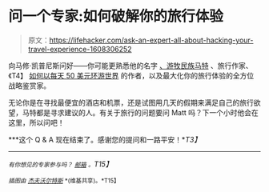 # 问一个专家:如何破解你的旅行体验

> 原文：<https://lifehacker.com/ask-an-expert-all-about-hacking-your-travel-experience-1608306252>

向马修·凯普尼斯问好——你可能更熟悉他的名字 [、游牧民族马特](http://www.nomadicmatt.com/) 、旅行作家、《T4】 [如何以每天 50 美元环游世界](http://www.nomadicmatt.com/travel-tips/how-to-travel-the-world-on-50-usd/) 的作者，以及最大化你的旅行体验的全方位战略鉴赏家。



无论你是在寻找最便宜的酒店和机票，还是试图用几天的假期来满足自己的旅行欲望，马特都是寻求建议的人。有关于旅行的问题要问 Matt 吗？下一个小时他会在这里，所以问吧！

***这个 Q & A 现在结束了。感谢您的提问和一路平安！**T3】*

* * *

*<small>有你想见的专家参与吗？</small>* [*<small>邮箱</small>*](mailto:andy@lifehacker.com) *<small>。</small>T15】*

<small>*插图由*</small> [<small>*杰夫沃尔特斯*</small>](http://commons.wikimedia.org/wiki/File:Globe_logo.jpg) <small>*(维基共享)。*T15】</small>